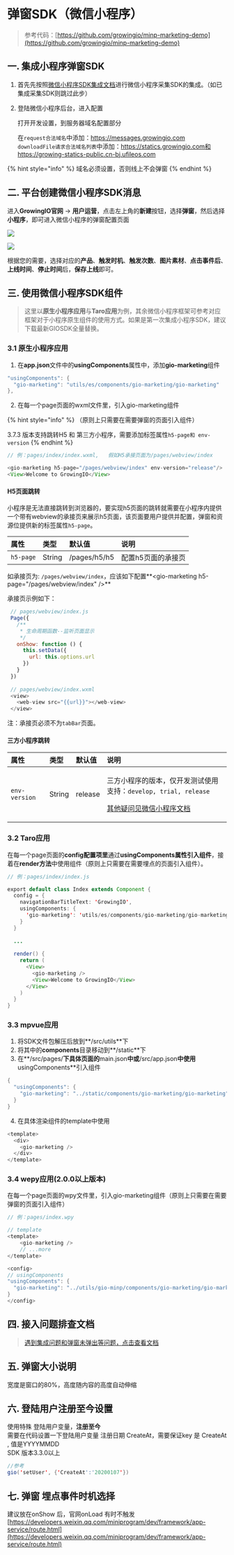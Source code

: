 # 弹窗SDK（微信小程序）

> 参考代码：[https://github.com/growingio/minp-marketing-demo](https://github.com/growingio/minp-marketing-demo)

## 一. 集成小程序弹窗SDK

1. 首先先按照[微信小程序SDK集成文档](https://docs.growingio.com/v3/developer-manual/sdkintegrated/mini-program-sdk/minp-sdk)进行微信小程序采集SDK的集成。（如已集成采集SDK则跳过此步）
2. 登陆微信小程序后台，进入配置

   打开开发设置，到服务器域名配置部分

   在`request合法域名`中添加：https://messages.growingio.com  
   `downloadFile请求合法域名列表`中添加：https://statics.growingio.com和https://growing-statics-public.cn-bj.ufileos.com

{% hint style="info" %}
域名必须设置，否则线上不会弹窗
{% endhint %}

## 二. 平台创建微信小程序SDK消息

进入**GrowingIO官网** -&gt; **用户运营**，点击左上角的**新建**按钮，选择**弹窗**，然后选择**小程序**，即可进入微信小程序的弹窗配置页面

![](../../../.gitbook/assets/image%20%2870%29.png)

![](../../../.gitbook/assets/image%20%28135%29.png)

根据您的需要，选择对应的**产品**、**触发时机**、**触发次数**、**图片素材**、**点击事件后**、**上线时间**、**停止时间**后，**保存上线**即可。

## 三. 使用微信小程序SDK组件

> 这里以**原生小程序应用**与**Taro应用**为例，其余微信小程序框架可参考对应框架对于小程序原生组件的使用方式。如果是第一次集成小程序SDK，建议下载最新GIOSDK全量替换。

### 3.1 原生小程序应用

1. 在**app.json**文件中的**usingComponents**属性中，添加**gio-marketing**组件

```java
"usingComponents": {
  "gio-marketing": "utils/es/components/gio-marketing/gio-marketing"
},
```

2. 在每一个page页面的wxml文件里，引入gio-marketing组件

{% hint style="info" %}
（原则上只需要在需要弹窗的页面引入组件）

3.7.3 版本支持跳转H5 和 第三方小程序，需要添加标签属性`h5-page和 env-version`
{% endhint %}

```java
// 例：pages/index/index.wxml,   假如H5承接页面为/pages/webview/index

<gio-marketing h5-page="/pages/webview/index" env-version="release"/>
<View>Welcome to GrowingIO</View>
```

#### H5页面跳转

小程序是无法直接跳转到浏览器的，要实现h5页面的跳转就需要在小程序内提供一个带有webview的承接页来展示h5页面，该页面要用户提供并配置，弹窗和资源位提供新的标签属性`h5-page`。

| **属性** | **类型** | **默认值** | **说明** |
| :--- | :--- | :--- | :--- |
| `h5-page` | String | /pages/h5/h5 | 配置h5页面的承接页 |

如承接页为: `/pages/webview/index`，应该如下配置**&lt;gio-marketing h5-page="/pages/webview/index" /&gt;**

承接页示例如下：

```javascript
 // pages/webview/index.js
 Page({
   /**
    * 生命周期函数--监听页面显示
    */
   onShow: function () {
     this.setData({
       url: this.options.url
     })
   }
 })
 ​
 // pages/webview/index.wxml
 <view>
   <web-view src="{{url}}"></web-view>
 </view>
```

注：承接页必须不为`tabBar`页面。

#### 三方小程序跳转

<table>
  <thead>
    <tr>
      <th style="text-align:left"><b>&#x5C5E;&#x6027;</b>
      </th>
      <th style="text-align:left"><b>&#x7C7B;&#x578B;</b>
      </th>
      <th style="text-align:left"><b>&#x9ED8;&#x8BA4;&#x503C;</b>
      </th>
      <th style="text-align:left"><b>&#x8BF4;&#x660E;</b>
      </th>
    </tr>
  </thead>
  <tbody>
    <tr>
      <td style="text-align:left"><code>env-version</code>
      </td>
      <td style="text-align:left">String</td>
      <td style="text-align:left">release</td>
      <td style="text-align:left">
        <p>&#x4E09;&#x65B9;&#x5C0F;&#x7A0B;&#x5E8F;&#x7684;&#x7248;&#x672C;&#xFF0C;&#x4EC5;&#x5F00;&#x53D1;&#x6D4B;&#x8BD5;&#x4F7F;&#x7528;&#x652F;&#x6301;&#xFF1A;<code>develop, trial, release</code>
        </p>
        <p><a href="https://developers.weixin.qq.com/miniprogram/dev/api/navigate/wx.navigateToMiniProgram.html">&#x5176;&#x4ED6;&#x7591;&#x95EE;&#x89C1;&#x5FAE;&#x4FE1;&#x5C0F;&#x7A0B;&#x5E8F;&#x6587;&#x6863;</a>
        </p>
      </td>
    </tr>
  </tbody>
</table>

### 3.2 Taro应用

在每一个page页面的**config配置项里**通过**usingComponents属性引入组件**，接着在**render方法**中使用组件（原则上只需要在需要埋点的页面引入组件）。

```java
// 例：pages/index/index.js

export default class Index extends Component {
  config = {
    navigationBarTitleText: 'GrowingIO',
    usingComponents: {
      'gio-marketing': 'utils/es/components/gio-marketing/gio-marketing'
    }
  }
  
  ...
  
  render() {
    return (
      <View>
        <gio-marketing />
        <View>Welcome to GrowingIO</View>
      </View>
    )
  }
}
```

### 3.3 mpvue应用

1. 将SDK文件包解压后放到**/src/utils**下
2. 将其中的**components**目录移动到**/static**下
3. 在**/src/pages/**下具体页面的**main.json**中或**/src/app.json**中使用**usingComponents**引入组件

```java
{
  "usingComponents": {
    "gio-marketing": "../static/components/gio-marketing/gio-marketing"
  }
}
```

4. 在具体渲染组件的template中使用

```java
<template>
  <div>
    <gio-marketing />
  </div>
</template>
```



### 3.4 wepy应用\(2.0.0以上版本\)

 在每一个page页面的wpy文件里，引入gio-marketing组件（原则上只需要在需要弹窗的页面引入组件）

```java
// 例：pages/index.wpy

// template
<template>
    <gio-marketing />
    // ...more
</template>

<config>
// usingComponents
"usingComponents": {
  "gio-marketing": "../utils/gio-minp/components/gio-marketing/gio-marketing"
}
</config>
```

## 四. 接入问题排查文档

> [遇到集成问题和弹窗未弹出等问题，点击查看文档](https://shimo.im/docs/xrP8cDKkYx9gJg8Y/read)



## 五. 弹窗大小说明

  宽度是窗口的80%，高度随内容的高度自动伸缩



## 六. 登陆用户注册至今设置

使用特殊 登陆用户变量，**注册至今**  
需要在代码设置一下登陆用户变量 注册日期 CreateAt，需要保证key 是 CreateAt , 值是YYYYMMDD  
SDK 版本3.3.0以上

```java
//参考
gio('setUser', {'CreateAt':'20200107'})
```

## 七. 弹窗 埋点事件时机选择

  
建议放在onShow 后，官网onLoad 有时不触发  
[https://developers.weixin.qq.com/miniprogram/dev/framework/app-service/route.html](https://developers.weixin.qq.com/miniprogram/dev/framework/app-service/route.html)  


